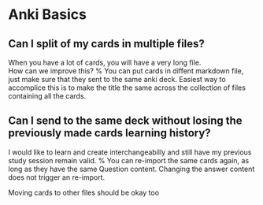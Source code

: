 # Anki Basics

## Can I split of my cards in multiple files?
When you have a lot of cards, you will have a very long file.  
How can we improve this?
%
You can put cards in diffent markdown file, just make sure that they sent to the same anki deck.
Easiest way to accomplice this is to make the title the same across the collection of files containing all the cards.

## Can I send to the same deck without losing the previously made  cards learning history?
I would like to learn and create interchangeabilly and still have my previous study session remain valid.
%
You can re-import the same cards again, as long as they have the same Question content.
Changing the answer content does not trigger an re-import.

Moving cards to other files should be okay too

